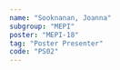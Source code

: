```yaml
---
name: "Sooknanan, Joanna"
subgroup: "MEPI"
poster: "MEPI-18"
tag: "Poster Presenter"
code: "PS02"
---
```

